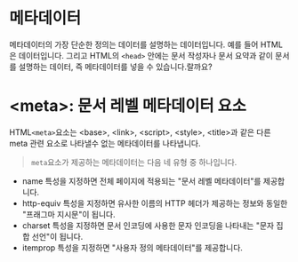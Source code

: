 # 메타데이터

메타데이터의 가장 단순한 정의는 데이터를 설명하는 데이터입니다. 예를 들어 HTML은 데이터입니다. 그리고 HTML의 `<head>` 안에는 문서 작성자나 문서 요약과 같이 문서를 설명하는 데이터, 즉 메타데이터를 넣을 수 있습니다.랄까요?

# \<meta>: 문서 레벨 메타데이터 요소

HTML`<meta>`요소는 \<base>, \<link>, \<script>, \<style>, \<title>과 같은 다른 meta 관련 요소로 나타낼수 없는 메타데이터를 나타냅니다.

> `meta`요소가 제공하는 메타데이터는 다음 네 유형 중 하나입니다.

- name 특성을 지정하면 전체 페이지에 적용되는 "문서 레벨 메타데이터"를 제공합니다.
- http-equiv 특성을 지정하면 유사한 이름의 HTTP 헤더가 제공하는 정보와 동일한 "프래그마 지시문"이 됩니다.
- charset 특성을 지정하면 문서 인코딩에 사용한 문자 인코딩을 나타내는 "문자 집합 선언"이 됩니다.
- itemprop 특성을 지정하면 "사용자 정의 메타데이터"를 제공합니다.
